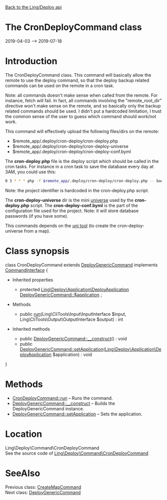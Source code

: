 [Back to the Ling/Deploy api](https://github.com/lingtalfi/Deploy/blob/master/doc/api/Ling/Deploy.md)



The CronDeployCommand class
================
2019-04-03 --> 2019-07-18






Introduction
============

The CronDeployCommand class.
This command will basically allow the remote to use the deploy command, so that
the deploy backup related commands can be used on the remote in a cron task.

Note: all commands doesn't make sense when called from the remote.
For instance, fetch will fail. In fact, all commands involving the "remote_root_dir" directive won't make sense on the remote,
and so basically only the backup related commands should be used.
I didn't put a hardcoded limitation, I trust the common sense of the user to guess which command should work/not work.



This command will effectively upload the following files/dirs on the remote:

- $remote_app/.deploy/cron-deploy/cron-deploy.php
- $remote_app/.deploy/cron-deploy/cron-deploy-universe
- $remote_app/.deploy/cron-deploy/cron-deploy-conf.byml


The **cron-deploy.php** file is the deploy script which should be called in the cron tasks.
For instance in a cron task to save the database every day at 3AM, you could use this:

```bash
0 3 * * * php -f $remote_app/.deploy/cron-deploy/cron-deploy.php -- backup-db >/dev/null 2>&1
```

Note: the project identifier is hardcoded in the cron-deploy.php script.



The **cron-deploy-universe** dir is the mini [universe](https://github.com/karayabin/universe-snapshot) used by the **cron-deploy.php** script.
The **cron-deploy-conf.byml** is the part of the configuration file used for the project.
Note: it will store database passwords (if you have some).



This commands depends on the [uni tool](https://github.com/lingtalfi/universe-naive-importer) (to create the cron-deploy-universe from a map).



Class synopsis
==============


class <span class="pl-k">CronDeployCommand</span> extends [DeployGenericCommand](https://github.com/lingtalfi/Deploy/blob/master/doc/api/Ling/Deploy/Command/DeployGenericCommand.md) implements [CommandInterface](https://github.com/lingtalfi/CliTools/blob/master/doc/api/Ling/CliTools/Command/CommandInterface.md) {

- Inherited properties
    - protected [Ling\Deploy\Application\DeployApplication](https://github.com/lingtalfi/Deploy/blob/master/doc/api/Ling/Deploy/Application/DeployApplication.md) [DeployGenericCommand::$application](#property-application) ;

- Methods
    - public [run](https://github.com/lingtalfi/Deploy/blob/master/doc/api/Ling/Deploy/Command/CronDeployCommand/run.md)(Ling\CliTools\Input\InputInterface $input, Ling\CliTools\Output\OutputInterface $output) : int

- Inherited methods
    - public [DeployGenericCommand::__construct](https://github.com/lingtalfi/Deploy/blob/master/doc/api/Ling/Deploy/Command/DeployGenericCommand/__construct.md)() : void
    - public [DeployGenericCommand::setApplication](https://github.com/lingtalfi/Deploy/blob/master/doc/api/Ling/Deploy/Command/DeployGenericCommand/setApplication.md)([Ling\Deploy\Application\DeployApplication](https://github.com/lingtalfi/Deploy/blob/master/doc/api/Ling/Deploy/Application/DeployApplication.md) $application) : void

}






Methods
==============

- [CronDeployCommand::run](https://github.com/lingtalfi/Deploy/blob/master/doc/api/Ling/Deploy/Command/CronDeployCommand/run.md) &ndash; Runs the command.
- [DeployGenericCommand::__construct](https://github.com/lingtalfi/Deploy/blob/master/doc/api/Ling/Deploy/Command/DeployGenericCommand/__construct.md) &ndash; Builds the DeployGenericCommand instance.
- [DeployGenericCommand::setApplication](https://github.com/lingtalfi/Deploy/blob/master/doc/api/Ling/Deploy/Command/DeployGenericCommand/setApplication.md) &ndash; Sets the application.





Location
=============
Ling\Deploy\Command\CronDeployCommand<br>
See the source code of [Ling\Deploy\Command\CronDeployCommand](https://github.com/lingtalfi/Deploy/blob/master/Command/CronDeployCommand.php)



SeeAlso
==============
Previous class: [CreateMapCommand](https://github.com/lingtalfi/Deploy/blob/master/doc/api/Ling/Deploy/Command/CreateMapCommand.md)<br>Next class: [DeployGenericCommand](https://github.com/lingtalfi/Deploy/blob/master/doc/api/Ling/Deploy/Command/DeployGenericCommand.md)<br>

